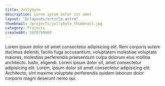 ```yaml
---
title: Jollybyte
description: Lorem ipsum dolor sit amet
layout: "@/layouts/article.astro"
thumbnail: /projects/jollybyte_thumbnail.jpg
category: Projects
createdAt: 1670799600
---
```


Lorem ipsum dolor sit amet consectetur adipisicing elit. Rem corporis autem ducimus deleniti, facilis fuga accusantium, voluptatem molestiae voluptate maiores, molestias perferendis praesentium culpa dolorum eius mollitia architecto. Iusto, eligendi. Lorem ipsum dolor sit, amet consectetur adipisicing elit. Lorem, ipsum dolor sit amet consectetur adipisicing elit. Architecto, sint maxime voluptate perferendis quidem laborum dolor corporis magni deserunt nemo qui.
